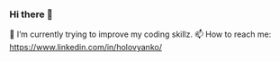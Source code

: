 ### Hi there 👋

🌱 I’m currently trying to improve my coding skillz.
📫 How to reach me: https://www.linkedin.com/in/holovyanko/



<!--
**Holovyanko/Holovyanko** is a ✨ _special_ ✨ repository because its `README.md` (this file) appears on your GitHub profile.

Here are some ideas to get you started:

- 🔭 I’m currently working on ...
- 
- 👯 I’m looking to collaborate on ...
- 🤔 I’m looking for help with ...
- 💬 Ask me about ...
- 
- 😄 Pronouns: ...
- ⚡ Fun fact: ...
-->
